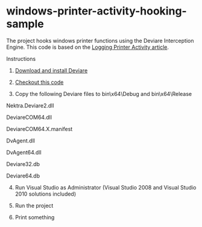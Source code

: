 windows-printer-activity-hooking-sample
=======================================

The project hooks windows printer functions using the Deviare Interception Engine.
This code is based on the [Logging Printer Activity article](http://blog.nektra.com/main/2012/05/18/logging-printer-activity/).

Instructions

1. [Download and install Deviare](http://www.nektra.com/products/deviare-api-hook-windows/download)

2. [Checkout this code](https://github.com/srw/windows-printer-activity-hooking-sample)

3. Copy the following Deviare files to bin\x64\Debug and bin\x64\Release

Nektra.Deviare2.dll

DeviareCOM64.dll

DeviareCOM64.X.manifest

DvAgent.dll

DvAgent64.dll

Deviare32.db

Deviare64.db

4. Run Visual Studio as Administrator (Visual Studio 2008 and Visual Studio 2010 solutions included)

5. Run the project

6. Print something


